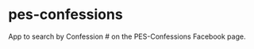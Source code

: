 pes-confessions
===============

App to search by Confession # on the PES-Confessions Facebook page. 